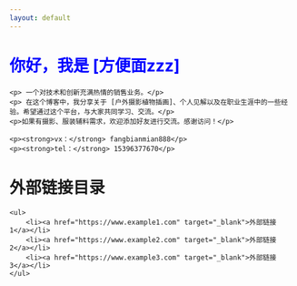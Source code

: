 ```yaml
---
layout: default
---
```


<html lang="zh-CN">

<head>
    <meta charset="UTF-8">
    <meta http-equiv="X-UA-Compatible" content="IE=edge">
    <meta name="viewport" content="width=device-width, initial-scale=1">
    <title style="color: blue;">个人博客 - 方便面zzz</title>
</head>

<body>
    <h1 style="color: blue;">你好，我是 [方便面zzz]</h1>

    <p> 一个对技术和创新充满热情的销售业务。</p>
    <p> 在这个博客中，我分享关于 [户外摄影植物插画]、个人见解以及在职业生涯中的一些经验。希望通过这个平台，与大家共同学习、交流。</p>
    <p>如果有摄影、服装辅料需求，欢迎添加好友进行交流。感谢访问！</p>

    <p><strong>vx：</strong> fangbianmian888</p>
    <p><strong>tel：</strong> 15396377670</p>
</body>

<!DOCTYPE html>
<html lang="zh-CN">

<head>
    <meta charset="UTF-8">
    <meta http-equiv="X-UA-Compatible" content="IE=edge">
    <meta name="viewport" content="width=device-width, initial-scale=1">
    <title>外部链接目录</title>
</head>

<body>
    <h1>外部链接目录</h1>

    <ul>
        <li><a href="https://www.example1.com" target="_blank">外部链接1</a></li>
        <li><a href="https://www.example2.com" target="_blank">外部链接2</a></li>
        <li><a href="https://www.example3.com" target="_blank">外部链接3</a></li>
    </ul>
</body>

</html>

</body>

